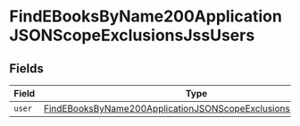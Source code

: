 # FindEBooksByName200ApplicationJSONScopeExclusionsJssUsers


## Fields

| Field                                                                                                                                                     | Type                                                                                                                                                      | Required                                                                                                                                                  | Description                                                                                                                                               |
| --------------------------------------------------------------------------------------------------------------------------------------------------------- | --------------------------------------------------------------------------------------------------------------------------------------------------------- | --------------------------------------------------------------------------------------------------------------------------------------------------------- | --------------------------------------------------------------------------------------------------------------------------------------------------------- |
| `user`                                                                                                                                                    | [FindEBooksByName200ApplicationJSONScopeExclusionsJssUsersUser](../../models/operations/findebooksbyname200applicationjsonscopeexclusionsjssusersuser.md) | :heavy_minus_sign:                                                                                                                                        | N/A                                                                                                                                                       |